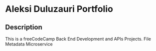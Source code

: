 # Aleksi Duluzauri Portfolio

## Description

This is a freeCodeCamp Back End Development and APIs Projects. File Metadata Microservice